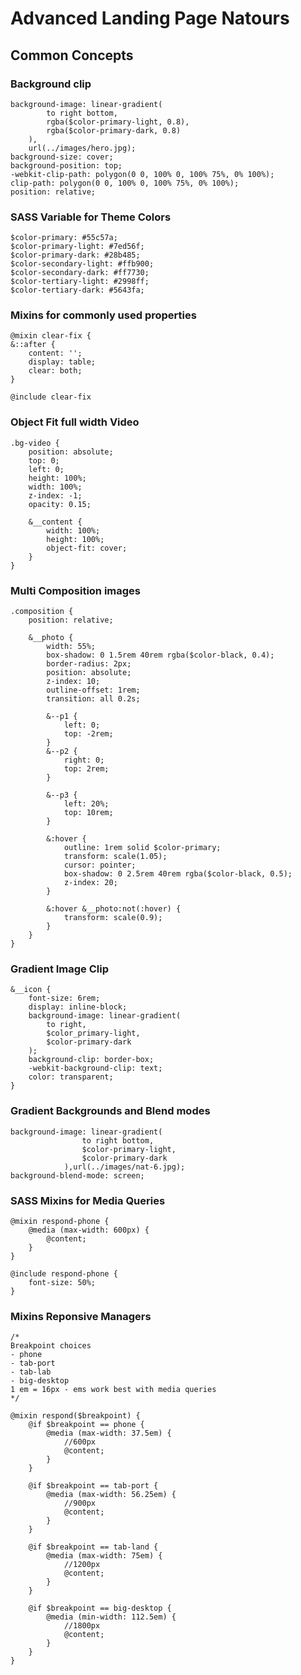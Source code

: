 # Advanced Landing Page Natours

## Common Concepts

### Background clip

    background-image: linear-gradient(
            to right bottom,
            rgba($color-primary-light, 0.8),
            rgba($color-primary-dark, 0.8)
        ),
        url(../images/hero.jpg);
    background-size: cover;
    background-position: top;
    -webkit-clip-path: polygon(0 0, 100% 0, 100% 75%, 0% 100%);
    clip-path: polygon(0 0, 100% 0, 100% 75%, 0% 100%);
    position: relative;

### SASS Variable for Theme Colors

    $color-primary: #55c57a;
    $color-primary-light: #7ed56f;
    $color-primary-dark: #28b485;
    $color-secondary-light: #ffb900;
    $color-secondary-dark: #ff7730;
    $color-tertiary-light: #2998ff;
    $color-tertiary-dark: #5643fa;

### Mixins for commonly used properties

    @mixin clear-fix {
    &::after {
        content: '';
        display: table;
        clear: both;
    }

    @include clear-fix

### Object Fit full width Video

    .bg-video {
        position: absolute;
        top: 0;
        left: 0;
        height: 100%;
        width: 100%;
        z-index: -1;
        opacity: 0.15;

        &__content {
            width: 100%;
            height: 100%;
            object-fit: cover;
        }
    }

### Multi Composition images

    .composition {
        position: relative;

        &__photo {
            width: 55%;
            box-shadow: 0 1.5rem 40rem rgba($color-black, 0.4);
            border-radius: 2px;
            position: absolute;
            z-index: 10;
            outline-offset: 1rem;
            transition: all 0.2s;

            &--p1 {
                left: 0;
                top: -2rem;
            }
            &--p2 {
                right: 0;
                top: 2rem;
            }

            &--p3 {
                left: 20%;
                top: 10rem;
            }

            &:hover {
                outline: 1rem solid $color-primary;
                transform: scale(1.05);
                cursor: pointer;
                box-shadow: 0 2.5rem 40rem rgba($color-black, 0.5);
                z-index: 20;
            }

            &:hover &__photo:not(:hover) {
                transform: scale(0.9);
            }
        }
    }

### Gradient Image Clip

    &__icon {
        font-size: 6rem;
        display: inline-block;
        background-image: linear-gradient(
            to right,
            $color_primary-light,
            $color-primary-dark
        );
        background-clip: border-box;
        -webkit-background-clip: text;
        color: transparent;
    }

### Gradient Backgrounds and Blend modes

    background-image: linear-gradient(
                    to right bottom,
                    $color-primary-light,
                    $color-primary-dark
                ),url(../images/nat-6.jpg);
    background-blend-mode: screen;

### SASS Mixins for Media Queries

    @mixin respond-phone {
        @media (max-width: 600px) {
            @content;
        }
    }

    @include respond-phone {
        font-size: 50%;
    }

### Mixins Reponsive Managers

    /*
    Breakpoint choices
    - phone
    - tab-port
    - tab-lab
    - big-desktop
    1 em = 16px - ems work best with media queries
    */

    @mixin respond($breakpoint) {
        @if $breakpoint == phone {
            @media (max-width: 37.5em) {
                //600px
                @content;
            }
        }

        @if $breakpoint == tab-port {
            @media (max-width: 56.25em) {
                //900px
                @content;
            }
        }

        @if $breakpoint == tab-land {
            @media (max-width: 75em) {
                //1200px
                @content;
            }
        }

        @if $breakpoint == big-desktop {
            @media (min-width: 112.5em) {
                //1800px
                @content;
            }
        }
    }
